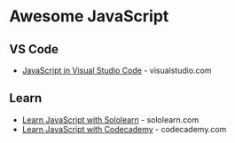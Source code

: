 # Awesome JavaScript

## VS Code
* [JavaScript in Visual Studio Code](https://code.visualstudio.com/docs/languages/javascript) - visualstudio.com


## Learn
* [Learn JavaScript with Sololearn](https://www.sololearn.com/en/learn/languages/javascript) - sololearn.com
* [Learn JavaScript with Codecademy](https://www.codecademy.com/catalog/language/javascript) - codecademy.com

